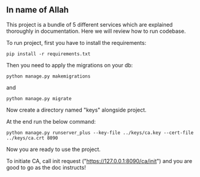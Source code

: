 ## In name of Allah

This project is a bundle of 5 different services which are explained thoroughly in documentation. Here we will review how to run codebase.

To run project, first you have to install the requirements:
```
pip install -r requirements.txt
```

Then you need to apply the migrations on your db:
```
python manage.py makemigrations
```
and
```
python manage.py migrate
```

Now create a directory named "keys" alongside project.

At the end run the below command:
```
python manage.py runserver_plus --key-file ../keys/ca.key --cert-file ../keys/ca.crt 8090
```

Now you are ready to use the project.

To initiate CA, call init request ("https://127.0.0.1:8090/ca/init") and you are good to go as the doc instructs!
